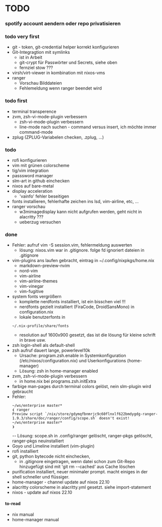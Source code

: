 # TODO

### spotify account aendern oder repo privatisieren

### todo very first
- git - token, git-credential helper korrekt konfigurieren
- Git-Integragtion mit symlinks
  - ist in Arbeit
  - git-crypt für Passwörter und Secrets, siehe oben
  - fernziel stow ???
- virsh/virt-viewer in kombination mit nixos-vms
- ranger
  - Vorschau Bilddateien
  - Fehlemeldung wenn ranger beendet wird

### todo first
- terminal transperence
- zvm, zsh-vi-mode-plugin verbessern
  -  zsh-vi-mode-plugin verbessern
  - line-mode nach suchen - command versus insert, ich möchte immer command-mode
- zplug (ZPLUG-Variabelen checken, .zplug, ...)

### todo
- rofi konfigurieren
- vim mit grünen colorscheme
- tig/vim integration
- passsword manager
- slm-art in github einchecken
- nixos auf bare-metal
- display acceleration
  - 'vainfo' fehler beseitigen
- fonts installieren, fehlerhafte zeichen ins lsd, vim-airline, etc, ...
- ranger vorschau
  - w3mimagedisplay kann nicht aufgrufen werden, geht nicht in alacritty ???
  - ueberzug versuchen

### done
- Fehler: aufruf vim -S session.vim, fehlermeldung auswerten
  - lösung: nixos.vim war in .gitignore. folge fd ignoriert dateien in .gitignore
- vim-plugins ans laufen gebracht, eintrag in ~/.config/nixpkgs/home.nix
  - markdown-preview-nvim
  - nord-vim
  - vim-airline
  - vim-airline-themes
  - vim-vinegar
  - vim-fugitive
- system fonts vergrößern
  - komplette nerdfonts installiert, ist ein bisschen viel !!!
  - nerdfonts gezielt installiert (FiraCode, DroidSansMono) in configuration.nix
  - lokale benutzerfonts in
  ```
  ~/.nix-profile/share/fonts
  ```
  - resolution auf 1600x900 gesetzt, das ist die lösung für kleine schrift in brave usw.
- zsh login-shell als default-shell
- zsh aufruf dauert lange, powerlevel10k
  - Ursache: program.zsh.enable in Systemkonfiguration (/etc/nixos/configuration.nix) und Userkonfigurations (home-manager)
  - Lösung: zsh in home-manager enabled
- zvm, zsh-vi-mode-plugin verbessern
  - in home.nix bei programs.zsh.initExtra
- farbige man-pages
  durch terminal colors gelöst, nein slm-plugin wird gebraucht
- Fehler:
  ```
  ~/ws/enterprise master*
  ❮ ranger
  Preview script `/nix/store/gdymqfbnmrjc9c60flnxlf622bmdygdg-ranger-1.9.3/share/doc/ranger/config/scope.sh` doesn't exist!
  ~/ws/enterprise master*
  ❯
  ```
  -- Lösung: scope.sh in .config/ranger gelöscht, ranger-pkgs gelöscht, ranger-pkgs neuinstalliert
- Goyo und Limeline installiert (vim-plugin)
- rofi installiert
- git, python bytecode nicht einchecken,
  - in .gitignore eingetragen, wenn datei schon zum Git-Repo hinzugefügt sind mit 'git rm --cached' aus Cache löschen
- purification installiert, neuer minimaler prompt. macht einiges in der shell schneller und flüssiger.
- home-manager - channel update auf nixos 22.10
- alacritty colorscheme in alacritty.yml gesetzt. siehe import-statement
- nixos - update auf nixos 22.10

#### to-read
- nix manual
- home-manager manual
